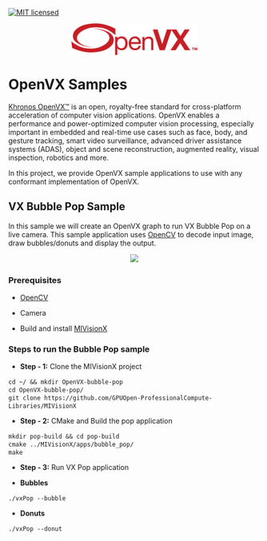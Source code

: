 [![MIT licensed](https://img.shields.io/badge/license-MIT-blue.svg)](https://opensource.org/licenses/MIT)

<p align="center"><img width="50%" src="https://raw.githubusercontent.com/ROCm/MIVisionX/develop/docs/data/OpenVX_logo.png" /></p>

# OpenVX Samples

<a href="https://www.khronos.org/openvx/" target="_blank">Khronos OpenVX&trade;</a> is an open, royalty-free standard for cross-platform acceleration of computer vision applications. OpenVX enables a performance and power-optimized computer vision processing, especially important in embedded and real-time use cases such as face, body, and gesture tracking, smart video surveillance, advanced driver assistance systems (ADAS), object and scene reconstruction, augmented reality, visual inspection, robotics and more.

In this project, we provide OpenVX sample applications to use with any conformant implementation of OpenVX.

## VX Bubble Pop Sample

In this sample we will create an OpenVX graph to run VX Bubble Pop on a live camera. This sample application uses <a href="https://en.wikipedia.org/wiki/OpenCV" target="_blank">OpenCV</a> to decode input image, draw bubbles/donuts and display the output.

 <p align="center"><img width="60%" src="https://raw.githubusercontent.com/ROCm/MIVisionX/develop/docs/data/vx-pop-app.gif" /></p>

### Prerequisites

* [OpenCV](https://github.com/opencv/opencv/releases/tag/3.4.0)

* Camera

* Build and install [MIVisionX](https://github.com/GPUOpen-ProfessionalCompute-Libraries/MIVisionX#build--install-mivisionx) 

### Steps to run the Bubble Pop sample

* **Step - 1:** Clone the MIVisionX project

``` 
cd ~/ && mkdir OpenVX-bubble-pop
cd OpenVX-bubble-pop/
git clone https://github.com/GPUOpen-ProfessionalCompute-Libraries/MIVisionX
```

* **Step - 2:** CMake and Build the pop application

``` 
mkdir pop-build && cd pop-build
cmake ../MIVisionX/apps/bubble_pop/
make
```

* **Step - 3:** Run VX Pop application

 - **Bubbles**

 ``` 
 ./vxPop --bubble
 ```

 - **Donuts**

 ``` 
 ./vxPop --donut
 ````
